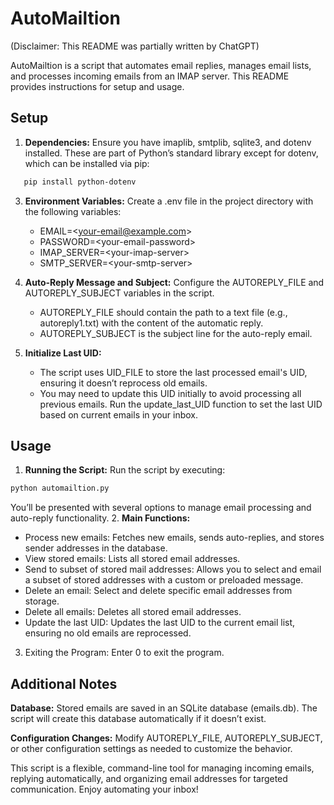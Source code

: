 # AutoMailtion

(Disclaimer: This README was partially written by ChatGPT)

AutoMailtion is a script that automates email replies, manages email lists, and processes incoming emails from an IMAP server. This README provides instructions for setup and usage.

## Setup

1. **Dependencies:** Ensure you have imaplib, smtplib, sqlite3, and dotenv installed. These are part of Python’s standard library except for dotenv, which can be installed via pip:
```bash
   pip install python-dotenv
```


3. **Environment Variables:** Create a .env file in the project directory with the following variables:
   - EMAIL=\<your-email@example.com>
   - PASSWORD=\<your-email-password>
   - IMAP_SERVER=\<your-imap-server>
   - SMTP_SERVER=\<your-smtp-server>

4. **Auto-Reply Message and Subject:** Configure the AUTOREPLY_FILE and AUTOREPLY_SUBJECT variables in the script.
   - AUTOREPLY_FILE should contain the path to a text file (e.g., autoreply1.txt) with the content of the automatic reply.
   - AUTOREPLY_SUBJECT is the subject line for the auto-reply email.

5. **Initialize Last UID:**
   - The script uses UID_FILE to store the last processed email's UID, ensuring it doesn’t reprocess old emails.
   - You may need to update this UID initially to avoid processing all previous emails. Run the update_last_UID function to set the last UID based on current emails in your inbox.

## Usage

1. **Running the Script:** Run the script by executing:

```bash
python automailtion.py
```

You’ll be presented with several options to manage email processing and auto-reply functionality. 2. **Main Functions:**

- Process new emails: Fetches new emails, sends auto-replies, and stores sender addresses in the database.
- View stored emails: Lists all stored email addresses.
- Send to subset of stored mail addresses: Allows you to select and email a subset of stored addresses with a custom or preloaded message.
- Delete an email: Select and delete specific email addresses from storage.
- Delete all emails: Deletes all stored email addresses.
- Update the last UID: Updates the last UID to the current email list, ensuring no old emails are reprocessed.

3. Exiting the Program: Enter 0 to exit the program.

## Additional Notes

**Database:** Stored emails are saved in an SQLite database (emails.db). The script will create this database automatically if it doesn’t exist.

**Configuration Changes:** Modify AUTOREPLY_FILE, AUTOREPLY_SUBJECT, or other configuration settings as needed to customize the behavior.

This script is a flexible, command-line tool for managing incoming emails, replying automatically, and organizing email addresses for targeted communication. Enjoy automating your inbox!
